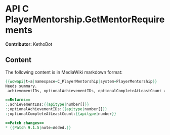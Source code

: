 # API C PlayerMentorship.GetMentorRequirements

**Contributor:** KethoBot

## Content

The following content is in MediaWiki markdown format:

```mediawiki
{{wowapi|t=a|namespace=C_PlayerMentorship|system=PlayerMentorship}}
Needs summary.
 achievementIDs, optionalAchievementIDs, optionalCompleteAtLeastCount = C_PlayerMentorship.GetMentorRequirements()

==Returns==
:;achievementIDs:{{apitype|number[]}}
:;optionalAchievementIDs:{{apitype|number[]}}
:;optionalCompleteAtLeastCount:{{apitype|number}}

==Patch changes==
* {{Patch 9.1.5|note=Added.}}
```